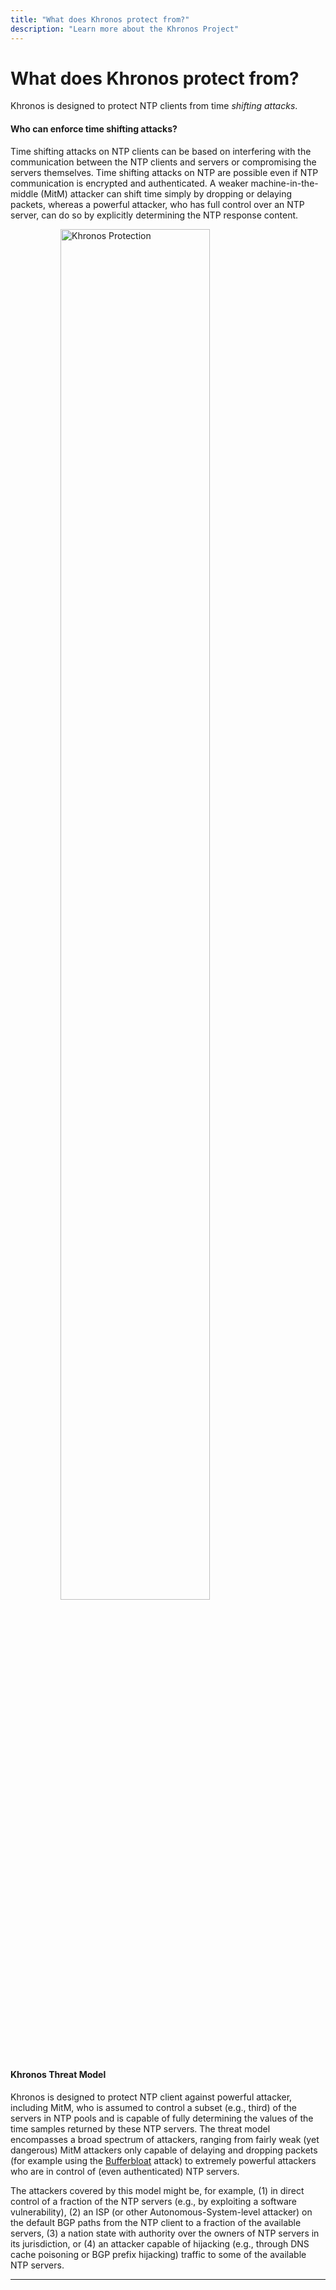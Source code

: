 ```yaml
---
title: "What does Khronos protect from?"
description: "Learn more about the Khronos Project"
---
```


# What does Khronos protect from?

Khronos is designed to protect NTP clients from time _shifting attacks_.

<div class="container-fluid">
  <div class="row">
    <div class="col-xl-8 col-lg-8 col-md-8">
	  <h4>Who can enforce time shifting attacks?</h4>
	  <p>Time shifting attacks on NTP clients can be based on interfering with the communication between the NTP clients and servers or compromising the servers themselves. Time shifting attacks on NTP are possible even if NTP communication is encrypted and authenticated. A weaker machine-in-the-middle (MitM) attacker can shift time simply by dropping or delaying packets, whereas a powerful attacker, who has full control over an NTP server, can do so by explicitly determining the NTP response content.</p>
	</div>
    <div class="col-xl-4 col-lg-4 col-md-4">
	  <figure class="figure">
        <img src="/about/Khronos_protection.jpg" alt="Khronos Protection" class="figure-img img-fluid" style="width: 75%; height: 75%; margin-left: 40px;">
      </figure>
    </div>
  </div>
</div>

#### Khronos Threat Model

Khronos is designed to protect NTP client against powerful attacker, including MitM, who is assumed to control a subset (e.g., third) of the servers in NTP pools and is capable of fully determining the values of the time samples returned by these NTP servers. The threat model encompasses a broad spectrum of attackers, ranging from fairly weak (yet dangerous) MitM attackers only capable of delaying and dropping packets (for example using the [Bufferbloat](https://en.wikipedia.org/wiki/Bufferbloat) attack) to extremely powerful attackers who are in control of (even authenticated) NTP servers.</p>

The attackers covered by this model might be, for example, (1) in direct control of a fraction of the NTP servers (e.g., by exploiting a software vulnerability), (2) an ISP (or other Autonomous-System-level attacker) on the default BGP paths from the NTP client to a fraction of the available servers, (3) a nation state with authority over the owners of NTP servers in its jurisdiction, or (4) an attacker capable of hijacking (e.g., through DNS cache poisoning or BGP prefix hijacking) traffic to some of the available NTP servers.

***